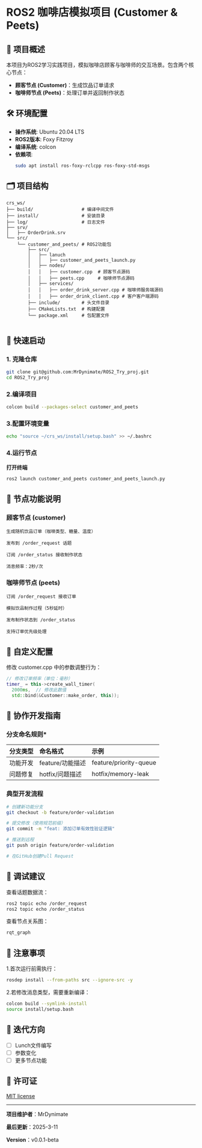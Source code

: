 # ROS2 咖啡店模拟项目 (Customer & Peets)

## 📖 项目概述
本项目为ROS2学习实践项目，模拟咖啡店顾客与咖啡师的交互场景。包含两个核心节点：
- **顾客节点 (Customer)**：生成饮品订单请求
- **咖啡师节点 (Peets)**：处理订单并返回制作状态

## 🛠️ 环境配置
- **操作系统**: Ubuntu 20.04 LTS
- **ROS2版本**: Foxy Fitzroy
- **编译系统**: colcon
- **依赖项**: 
  ```bash
  sudo apt install ros-foxy-rclcpp ros-foxy-std-msgs

## 🗂️ 项目结构
```text
crs_ws/
├── build/                  # 编译中间文件
├── install/                # 安装目录
├── log/                    # 日志文件
├── srv/
│   ├── OrderDrink.srv
└── src/
    └── customer_and_peets/ # ROS2功能包
        ├── src/
        │   ├── lanuch
        │   │   ├── customer_and_peets_launch.py
        │   ├── nodes/
        │   │   ├── customer.cpp  # 顾客节点源码
        │   │   ├── peets.cpp     # 咖啡师节点源码
        │   ├── services/
        │   │   ├── order_drink_server.cpp # 咖啡师服务端源码
        │   │   ├── order_drink_client.cpp # 客户客户端源码
        ├── include/        # 头文件目录
        ├── CMakeLists.txt  # 构建配置
        └── package.xml     # 包配置文件


```

## 🚀 快速启动
### 1. 克隆仓库
```bash
git clone git@github.com:MrDynimate/ROS2_Try_proj.git
cd ROS2_Try_proj
```

### 2.编译项目
```bash
colcon build --packages-select customer_and_peets
```

### 3.配置环境变量
```bash
echo "source ~/crs_ws/install/setup.bash" >> ~/.bashrc
```

### 4.运行节点
**打开终端**
```bash
ros2 launch customer_and_peets customer_and_peets_launch.py
```

## 📝 节点功能说明
### 顾客节点 (customer)

    生成随机饮品订单（咖啡类型、糖量、温度）

    发布到 /order_request 话题

    订阅 /order_status 接收制作状态

    消息频率：2秒/次

### 咖啡师节点 (peets)

    订阅 /order_request 接收订单

    模拟饮品制作过程（5秒延时）

    发布制作状态到 /order_status

    支持订单优先级处理
## 🔧 自定义配置
修改 customer.cpp 中的参数调整行为：
```cpp
// 修改订单频率（单位：毫秒）
timer_ = this->create_wall_timer(
  2000ms,  // 修改此数值
  std::bind(&Customer::make_order, this));
```

## 🤝 协作开发指南
### 分支命名规则*
| 分支类型 | 命名格式         | 示例                   |
| :------ | :------------- | :--------------------- |
| 功能开发 | feature/功能描述 | feature/priority-queue |
| 问题修复	| hotfix/问题描述 | hotfix/memory-leak     |

### 典型开发流程
```bash
# 创建新功能分支
git checkout -b feature/order-validation

# 提交修改（使用规范前缀）
git commit -m "feat: 添加订单有效性验证逻辑"

# 推送到远程
git push origin feature/order-validation

# 在GitHub创建Pull Request
```

## 🧪 调试建议
查看话题数据流：
```bash
ros2 topic echo /order_request
ros2 topic echo /order_status
```
查看节点关系图：
```bash
rqt_graph
```

## 📌 注意事项
1.首次运行前需执行：
```bash
rosdep install --from-paths src --ignore-src -y
```
2.若修改消息类型，需要重新编译：
```bash
colcon build --symlink-install
source install/setup.bash
```
## 🧩 迭代方向
- [ ] Lunch文件编写
- [ ] 参数变化
- [ ] 更多节点功能

## 📜 许可证
[MIT license](https://www.mit-license.org/)

---
__项目维护者__：MrDynimate

__最后更新__：2025-3-11

__Version__：v0.0.1-beta








